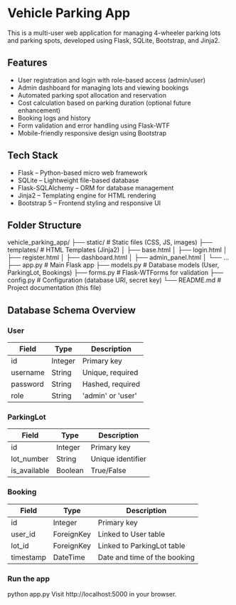 # Vehicle Parking App

This is a multi-user web application for managing 4-wheeler parking lots and parking spots, developed using Flask, SQLite, Bootstrap, and Jinja2.

## Features

- User registration and login with role-based access (admin/user)
- Admin dashboard for managing lots and viewing bookings
- Automated parking spot allocation and reservation
- Cost calculation based on parking duration (optional future enhancement)
- Booking logs and history
- Form validation and error handling using Flask-WTF
- Mobile-friendly responsive design using Bootstrap

## Tech Stack

- Flask – Python-based micro web framework
- SQLite – Lightweight file-based database
- Flask-SQLAlchemy – ORM for database management
- Jinja2 – Templating engine for HTML rendering
- Bootstrap 5 – Frontend styling and responsive UI

## Folder Structure

vehicle_parking_app/
├── static/               # Static files (CSS, JS, images)
├── templates/            # HTML Templates (Jinja2)
│   ├── base.html
│   ├── login.html
│   ├── register.html
│   ├── dashboard.html
│   ├── admin_panel.html
│   └── ...
├── app.py                # Main Flask app
├── models.py             # Database models (User, ParkingLot, Bookings)
├── forms.py              # Flask-WTForms for validation
├── config.py             # Configuration (database URI, secret key)
└── README.md             # Project documentation (this file)

## Database Schema Overview

### User
| Field     | Type    | Description               |
|---------- |-------- |-------------------------- |
| id        | Integer | Primary key               |
| username  | String  | Unique, required          |
| password  | String  | Hashed, required          |
| role      | String  | 'admin' or 'user'         |

### ParkingLot
| Field        | Type    | Description       |
|------------- |-------- |------------------ |
| id           | Integer | Primary key       |
| lot_number   | String  | Unique identifier |
| is_available | Boolean | True/False        |

### Booking
| Field     | Type       | Description                     |
|---------- |----------- |-------------------------------- |
| id        | Integer    | Primary key                     |
| user_id   | ForeignKey | Linked to User table            |
| lot_id    | ForeignKey | Linked to ParkingLot table      |
| timestamp | DateTime   | Date and time of the booking    |

### Run the app
python app.py
Visit http://localhost:5000 in your browser.
